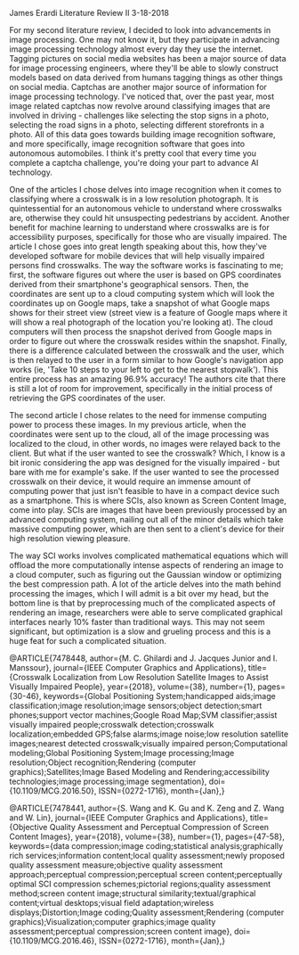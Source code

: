 James Erardi
Literature Review II
3-18-2018

For my second literature review, I decided to look into advancements in image processing. One may not know it, but they participate in advancing image processing technology almost every day they use the internet. Tagging pictures on social media websites has been a major source of data for image processing engineers, where they'll be able to slowly construct models based on data derived from humans tagging things as other things on social media. Captchas are another major source of information for image processing technology. I've noticed that, over the past year, most image related captchas now revolve around classifying images that are involved in driving - challenges like selecting the stop signs in a photo, selecting the road signs in a photo, selecting different storefronts in a photo. All of this data goes towards building image recognition software, and more specifically, image recognition software that goes into autonomous automobiles. I think it's pretty cool that every time you complete a captcha challenge, you're doing your part to advance AI technology.

One of the articles I chose delves into image recognition when it comes to classifying where a crosswalk is in a low resolution photograph. It is quintessential for an autonomous vehicle to understand where crosswalks are, otherwise they could hit unsuspecting pedestrians by accident. Another benefit for machine learning to understand where crosswalks are is for accessibility purposes, specifically for those who are visually impaired. The article I chose goes into great length speaking about this, how they've developed software for mobile devices that will help visually impaired persons find crosswalks. The way the software works is fascinating to me; first, the software figures out where the user is based on GPS coordinates derived from their smartphone's geographical sensors. Then, the coordinates are sent up to a cloud computing system which will look the coordinates up on Google maps, take a snapshot of what Google maps shows for their street view (street view is a feature of Google maps where it will show a real photograph of the location you're looking at). The cloud computers will then process the snapshot derived from Google maps in order to figure out where the crosswalk resides within the snapshot. Finally, there is a difference calculated between the crosswalk and the user, which is then relayed to the user in a form similar to how Google's navigation app works (ie, 'Take 10 steps to your left to get to the nearest stopwalk'). This entire process has an amazing 96.9% accuracy! The authors cite that there is still a lot of room for improvement, specifically in the initial process of retrieving the GPS coordinates of the user.

The second article I chose relates to the need for immense computing power to process these images. In my previous article, when the coordinates were sent up to the cloud, all of the image processing was localized to the cloud, in other words, no images were relayed back to the client. But what if the user wanted to see the crosswalk? Which, I know is a bit ironic considering the app was designed for the visually impaired - but bare with me for example's sake. If the user wanted to see the processed crosswalk on their device, it would require an immense amount of computing power that just isn't feasible to have in a compact device such as a smartphone. This is where SCIs, also known as Screen Content Image, come into play. SCIs are images that have been previously processed by an advanced computing system, nailing out all of the minor details which take massive computing power, which are then sent to a client's device for their high resolution viewing pleasure.

The way SCI works involves complicated mathematical equations which will offload the more computationally intense aspects of rendering an image to a cloud computer, such as figuring out the Gaussian window or optimizing the best compression path. A lot of the article delves into the math behind processing the images, which I will admit is a bit over my head, but the bottom line is that by preprocessing much of the complicated aspects of rendering an image, researchers were able to serve complicated graphical interfaces nearly 10% faster than traditional ways. This may not seem significant, but optimization is a slow and grueling process and this is a huge feat for such a complicated situation.


@ARTICLE{7478448,
author={M. C. Ghilardi and J. Jacques Junior and I. Manssour},
journal={IEEE Computer Graphics and Applications},
title={Crosswalk Localization from Low Resolution Satellite Images to Assist Visually Impaired People},
year={2018},
volume={38},
number={1},
pages={30-46},
keywords={Global Positioning System;handicapped aids;image classification;image resolution;image sensors;object detection;smart phones;support vector machines;Google Road Map;SVM classifier;assist visually impaired people;crosswalk detection;crosswalk localization;embedded GPS;false alarms;image noise;low resolution satellite images;nearest detected crosswalk;visually impaired person;Computational modeling;Global Positioning System;Image processing;Image resolution;Object recognition;Rendering (computer graphics);Satellites;Image Based Modeling and Rendering;accessibility technologies;image processing;image segmentation},
doi={10.1109/MCG.2016.50},
ISSN={0272-1716},
month={Jan},}



@ARTICLE{7478441,
author={S. Wang and K. Gu and K. Zeng and Z. Wang and W. Lin},
journal={IEEE Computer Graphics and Applications},
title={Objective Quality Assessment and Perceptual Compression of Screen Content Images},
year={2018},
volume={38},
number={1},
pages={47-58},
keywords={data compression;image coding;statistical analysis;graphically rich services;information content;local quality assessment;newly proposed quality assessment measure;objective quality assessment approach;perceptual compression;perceptual screen content;perceptually optimal SCI compression schemes;pictorial regions;quality assessment method;screen content image;structural similarity;textual/graphical content;virtual desktops;visual field adaptation;wireless displays;Distortion;Image coding;Quality assessment;Rendering (computer graphics);Visualization;computer graphics;image quality assessment;perceptual compression;screen content image},
doi={10.1109/MCG.2016.46},
ISSN={0272-1716},
month={Jan},}


